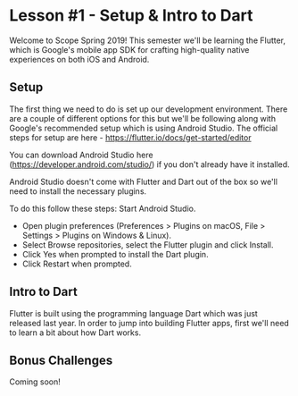 # Lesson #1 - Setup & Intro to Dart
Welcome to Scope Spring 2019! This semester we'll be learning the Flutter, which is Google's mobile app SDK for crafting high-quality native experiences on both iOS and Android. 

## Setup
The first thing we need to do is set up our development environment. There are a couple of different options for this but we'll be following along with Google's recommended setup which is using Android Studio. The official steps for setup are here - 
https://flutter.io/docs/get-started/editor


You can download Android Studio here (https://developer.android.com/studio/) if you don't already have it installed.

Android Studio doesn't come with Flutter and Dart out of the box so we'll need to install the necessary plugins. 

To do this follow these steps:
Start Android Studio.
* Open plugin preferences (Preferences > Plugins on macOS, File > Settings > Plugins on Windows & Linux).
* Select Browse repositories, select the Flutter plugin and click Install.
* Click Yes when prompted to install the Dart plugin.
* Click Restart when prompted.


## Intro to Dart
Flutter is built using the programming language Dart which was just released last year. In order to jump into building Flutter apps, first we'll need to learn a bit about how Dart works. 

## Bonus Challenges
Coming soon!

